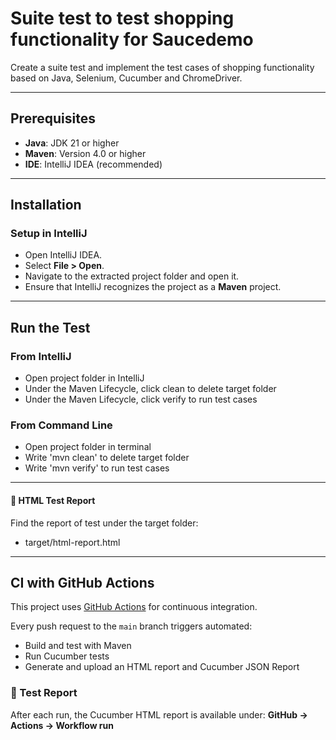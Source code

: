 # Suite test to test shopping functionality for Saucedemo
Create a suite test and implement the test cases of shopping functionality based on Java, Selenium, Cucumber and ChromeDriver.

---

## Prerequisites
- **Java**: JDK 21 or higher
- **Maven**: Version 4.0 or higher
- **IDE**: IntelliJ IDEA (recommended)

---

## Installation

### Setup in IntelliJ
- Open IntelliJ IDEA.
- Select **File > Open**.
- Navigate to the extracted project folder and open it.
- Ensure that IntelliJ recognizes the project as a **Maven** project.

---

## Run the Test

### From IntelliJ
- Open project folder in IntelliJ
- Under the Maven Lifecycle, click clean to delete target folder
- Under the Maven Lifecycle, click verify to run test cases

### From Command Line
- Open project folder in terminal
- Write 'mvn clean' to delete target folder
- Write 'mvn verify' to run test cases

---

#### 🧾 HTML Test Report
Find the report of test under the target folder:
  - target/html-report.html

---

## CI with GitHub Actions

This project uses [GitHub Actions](https://github.com/mahya-adimi/saucedemo/blob/main/.github/workflows/regression-test.ymll) for continuous integration.

Every push request to the `main` branch triggers automated:
- Build and test with Maven
- Run Cucumber tests
- Generate and upload an HTML report and Cucumber JSON Report


### 🧾 Test Report

After each run, the Cucumber HTML report is available under:
**GitHub → Actions → Workflow run**
  
